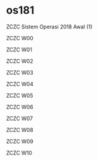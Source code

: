 # os181
ZCZC Sistem Operasi 2018 Awal (1)

ZCZC W00 

ZCZC W01 

ZCZC W02 

ZCZC W03 

ZCZC W04 

ZCZC W05 

ZCZC W06 

ZCZC W07 

ZCZC W08 

ZCZC W09 

ZCZC W10 
